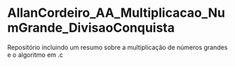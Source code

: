 # AllanCordeiro_AA_Multiplicacao_NumGrande_DivisaoConquista
Repositório incluindo um resumo sobre a multiplicação de números grandes e o algoritmo em .c
